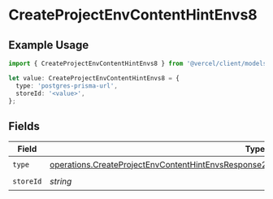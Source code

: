 # CreateProjectEnvContentHintEnvs8

## Example Usage

```typescript
import { CreateProjectEnvContentHintEnvs8 } from '@vercel/client/models/operations';

let value: CreateProjectEnvContentHintEnvs8 = {
  type: 'postgres-prisma-url',
  storeId: '<value>',
};
```

## Fields

| Field     | Type                                                                                                                                                                                                           | Required           | Description |
| --------- | -------------------------------------------------------------------------------------------------------------------------------------------------------------------------------------------------------------- | ------------------ | ----------- |
| `type`    | [operations.CreateProjectEnvContentHintEnvsResponse201ApplicationJSONResponseBodyCreated28Type](../../models/operations/createprojectenvcontenthintenvsresponse201applicationjsonresponsebodycreated28type.md) | :heavy_check_mark: | N/A         |
| `storeId` | _string_                                                                                                                                                                                                       | :heavy_check_mark: | N/A         |
